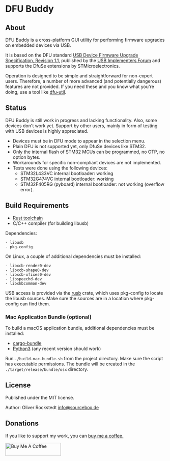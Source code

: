 # DFU Buddy

## About

DFU Buddy is a cross-platform GUI utility for performing firmware upgrades on embedded devices via USB.

It is based on the DFU standard [USB Device Firmware Upgrade Specification, Revision 1.1](https://usb.org/sites/default/files/DFU_1.1.pdf), published by the [USB Implementers Forum](https://www.usb.org) and supports the DfuSe extensions by STMicroelectronics.

Operation is designed to be simple and straightforward for non-expert users. Therefore, a number of more advanced (and potentially dangerous) features are not provided. If you need these and you know what you're doing, use a tool like [dfu-util](http://dfu-util.sourceforge.net/).

## Status

DFU Buddy is still work in progress and lacking functionality. Also, some devices don't work yet. Support by other users, mainly in form of testing with USB devices is highly appreciated.

- Devices must be in DFU mode to appear in the selection menu.
- Plain DFU is not supported yet, only DfuSe devices like STM32.
- Only the internal flash of STM32 MCUs can be programmed, no OTP, no option bytes.
- Workarounds for specific non-compliant devices are not implemented.
- Tests were done using the following devices:
    - STM32L433VC internal bootloader: working
    - STM32G474VC internal bootloader: working
    - STM32F405RG (pyboard) internal bootloader: not working (overflow error).

## Build Requirements

- [Rust toolchain](https://www.rust-lang.org/)
- C/C++ compiler (for building libusb)

Dependencies:

    - libusb
    - pkg-config

On Linux, a couple of additional dependencies must be installed:

    - libxcb-render0-dev
    - libxcb-shape0-dev
    - libxcb-xfixes0-dev
    - libspeechd-dev
    - libxkbcommon-dev

USB access is provided via the [rusb](https://github.com/a1ien/rusb) crate, which uses pkg-config to locate the libusb sources. Make sure the sources are in a location where pkg-config can find them.

### Mac Application Bundle (optional)

To build a macOS application bundle, additional dependencies must be installed:

- [cargo-bundle](https://github.com/burtonageo/cargo-bundle)
- [Python3](https://python.org) (any recent version should work)

Run `./build-mac-bundle.sh` from the project directory. Make sure the script has executable permissions.
The bundle will be created in the `./target/release/bundle/osx` directory.

## License

Published under the MIT license.

Author: Oliver Rockstedt <info@sourcebox.de>

## Donations

If you like to support my work, you can [buy me a coffee.](https://www.buymeacoffee.com/sourcebox)

<a href="https://www.buymeacoffee.com/sourcebox" target="_blank"><img src="https://cdn.buymeacoffee.com/buttons/default-orange.png" alt="Buy Me A Coffee" height="41" width="174"></a>
